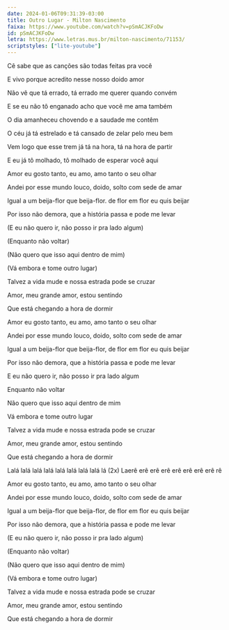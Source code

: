 ```yaml
---
date: 2024-01-06T09:31:39-03:00
title: Outro Lugar - Milton Nascimento
faixa: https://www.youtube.com/watch?v=pSmACJKFoDw
id: pSmACJKFoDw
letra: https://www.letras.mus.br/milton-nascimento/71153/
scriptstyles: ["lite-youtube"]
---
```


Cê sabe que as canções são todas feitas pra você

E vivo porque acredito nesse nosso doido amor

Não vê que tá errado, tá errado me querer quando convém

E se eu não tô enganado acho que você me ama também

O dia amanheceu chovendo e a saudade me contêm

O céu já tá estrelado e tá cansado de zelar pelo meu bem

Vem logo que esse trem já tá na hora, tá na hora de partir

E eu já tô molhado, tô molhado de esperar você aqui

Amor eu gosto tanto, eu amo, amo tanto o seu olhar

Andei por esse mundo louco, doido, solto com sede de amar

Igual a um beija-flor que beija-flor. de flor em flor eu quis
beijar

Por isso não demora, que a história passa e pode me levar

(E eu não quero ir, não posso ir pra lado algum)

(Enquanto não voltar)

(Não quero que isso aqui dentro de mim)

(Vá embora e tome outro lugar)

Talvez a vida mude e nossa estrada pode se cruzar

Amor, meu grande amor, estou sentindo

Que está chegando a hora de dormir

Amor eu gosto tanto, eu amo, amo tanto o seu olhar

Andei por esse mundo louco, doido, solto com sede de amar

Igual a um beija-flor que beija-flor, de flor em flor eu quis beijar

Por isso não demora, que a história passa e pode me levar

E eu não quero ir, não posso ir pra lado algum

Enquanto não voltar

Não quero que isso aqui dentro de mim

Vá embora e tome outro lugar

Talvez a vida mude e nossa estrada pode se cruzar

Amor, meu grande amor, estou sentindo

Que está chegando a hora de dormir

Lalá lalá lalá lalá lalá lalá lalá lalá lá (2x)
Laerê erê erê erê erê erê erê erê rê

Amor eu gosto tanto, eu amo, amo tanto o seu olhar

Andei por esse mundo louco, doido, solto com sede de amar

Igual a um beija-flor que beija-flor, de flor em flor eu quis beijar

Por isso não demora, que a história passa e pode me levar

(E eu não quero ir, não posso ir pra lado algum)

(Enquanto não voltar)

(Não quero que isso aqui dentro de mim)

(Vá embora e tome outro lugar)

Talvez a vida mude e nossa estrada pode se cruzar

Amor, meu grande amor, estou sentindo

Que está chegando a hora de dormir
